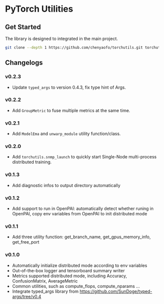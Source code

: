 # PyTorch Utilities

## Get Started
The library is designed to integrated in the main project.

``` bash
git clone --depth 1 https://github.com/chenyaofo/torchutils.git torchutils_repo && mv torchutils_repo/torchutils . && rm -rf torchutils_repo
```


## Changelogs

### v0.2.3
 - Update `typed_args` to version 0.4.3, fix type hint of Args.

### v0.2.2
 - Add `GroupMetric` to fuse multiple metrics at the same time.

### v0.2.1
 - Add `ModelEma` and `unwarp_module` utility function/class.

### v0.2.0

 - Add `torchutils.snmp_launch` to quickly start Single-Node multi-process distributed training. 

### v0.1.3

 - Add diagnostic infos to output directory automatically

### v0.1.2

 - Add support to run in OpenPAI: automatically detect whether runing in OpenPAI, copy env variables from OpenPAI to init distributed mode

### v0.1.1

 - Add three utility function: get_branch_name, get_gpus_memory_info, get_free_port

### v0.1.0

 - Automatically initialize distributed mode according to env variables
 - Out-of-the-box logger and tensorboard summary writer
 - Metrics supported distributed mode, including Accuracy, ConfusionMatrix, AverageMetric
 - Common utilities, such as compute_flops, compute_nparams ...
 - Integrate typed_args library from https://github.com/SunDoge/typed-args/tree/v0.4
 